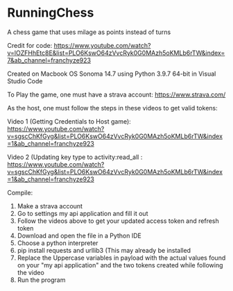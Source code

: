 # RunningChess
A chess game that uses milage as points instead of turns 

Credit for code: https://www.youtube.com/watch?v=lOZFHhEtc8E&list=PLO6KswO64zVvcRyk0G0MAzh5oKMLb6rTW&index=7&ab_channel=franchyze923

Created on Macbook OS Sonoma 14.7 using Python 3.9.7 64-bit in Visual Studio Code

To Play the game, one must have a strava account: https://www.strava.com/

As the host, one must follow the steps in these videos to get valid tokens: 

Video 1 (Getting Credentials to Host game): https://www.youtube.com/watch?v=sgscChKfGyg&list=PLO6KswO64zVvcRyk0G0MAzh5oKMLb6rTW&index=1&ab_channel=franchyze923

Video 2 (Updating key type to activity:read_all : https://www.youtube.com/watch?v=sgscChKfGyg&list=PLO6KswO64zVvcRyk0G0MAzh5oKMLb6rTW&index=1&ab_channel=franchyze923

Compile:
1) Make a strava account
2) Go to settings my api application and fill it out
3) Follow the videos above to get your updated access token and refresh token
4) Download and open the file in a Python IDE
5) Choose a python interpreter
6) pip install requests and urllib3 (This may already be installed
7) Replace the Uppercase variables in payload with the actual values found on your "my api application" and the two tokens created while following the video
8) Run the program
